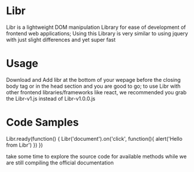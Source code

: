 # Libr
Libr is a lightweight DOM manipulation Library for ease of development of frontend web applications;
Using this Library is very similar to using jquery with just slight differences and yet super fast

# Usage
Download and Add libr at the bottom of your wepage before the closing body tag or in the head section and you are good to go;
to use Libr with other frontend libraries/frameworks like react, we recommended you grab the Libr-v1.js instead of Libr-v1.0.0.js

# Code Samples

Libr.ready(function() {
  Libr('document').on('click', function(){
    alert('Hello from Libr')
  })
})

take some time to explore the source code for available methods while we are still compiling the official documentation

